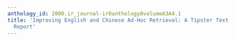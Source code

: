 ```yaml
---
anthology_id: 2000.ir_journal-ir0anthology0volumeA3A4.1
title: 'Improving English and Chinese Ad-Hoc Retrieval: A Tipster Text Phase 3 Project
  Report'
---
```

